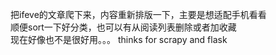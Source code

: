把ifeve的文章爬下来，内容重新排版一下，主要是想适配手机看看  
顺便sort一下好分类，也可以有从阅读列表删除或者加收藏  
现在好像也不是很好用。。。
thinks for scrapy and flask
